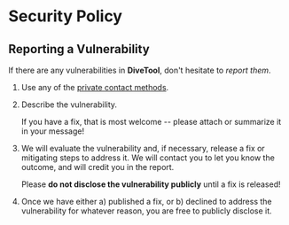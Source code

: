 # Security Policy

## Reporting a Vulnerability

If there are any vulnerabilities in **DiveTool**, don't hesitate to _report them_.

1. Use any of the [private contact methods](https://github.com/divetool/divetool#support).
2. Describe the vulnerability.

   If you have a fix, that is most welcome -- please attach or summarize it in your message!

3. We will evaluate the vulnerability and, if necessary, release a fix or mitigating steps to address it. We will contact you to let you know the outcome, and will credit you in the report.

   Please **do not disclose the vulnerability publicly** until a fix is released!

4. Once we have either a) published a fix, or b) declined to address the vulnerability for whatever reason, you are free to publicly disclose it.
